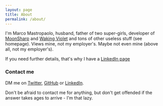 ```yaml
---
layout: page
title: About
permalink: /about/
---
```


I'm Marco Mastropaolo, husband, father of two super-girls, developer of [MoonSharp](http://www.moonsharp.org) and [Waking Violet](https://www.wakingviolet.com/) and tons of other useless stuff (see homepage). Views mine, not my employer's. Maybe not even mine (above all, not my employer's).

If you need further details, that's why I have a [LinkedIn page](https://www.linkedin.com/in/marcomastropaolo/)

### Contact me

DM me on [Twitter](https://twitter.com/mxanathar), [GitHub](https://github.com/xanathar/) or [LinkedIn](https://www.linkedin.com/in/marcomastropaolo/).

Don't be afraid to contact me for anything, but don't get offended if the answer takes ages to arrive - I'm that lazy.


